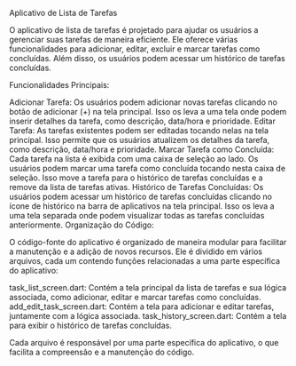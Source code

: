 Aplicativo de Lista de Tarefas

O aplicativo de lista de tarefas é projetado para ajudar os usuários a gerenciar suas tarefas de maneira eficiente. Ele oferece várias funcionalidades para adicionar, editar, excluir e marcar tarefas como concluídas. Além disso, os usuários podem acessar um histórico de tarefas concluídas.

Funcionalidades Principais:

Adicionar Tarefa:
Os usuários podem adicionar novas tarefas clicando no botão de adicionar (+) na tela principal. Isso os leva a uma tela onde podem inserir detalhes da tarefa, como descrição, data/hora e prioridade.
Editar Tarefa:
As tarefas existentes podem ser editadas tocando nelas na tela principal. Isso permite que os usuários atualizem os detalhes da tarefa, como descrição, data/hora e prioridade.
Marcar Tarefa como Concluída:
Cada tarefa na lista é exibida com uma caixa de seleção ao lado. Os usuários podem marcar uma tarefa como concluída tocando nesta caixa de seleção. Isso move a tarefa para o histórico de tarefas concluídas e a remove da lista de tarefas ativas.
Histórico de Tarefas Concluídas:
Os usuários podem acessar um histórico de tarefas concluídas clicando no ícone de histórico na barra de aplicativos na tela principal. Isso os leva a uma tela separada onde podem visualizar todas as tarefas concluídas anteriormente.
Organização do Código:

O código-fonte do aplicativo é organizado de maneira modular para facilitar a manutenção e a adição de novos recursos. Ele é dividido em vários arquivos, cada um contendo funções relacionadas a uma parte específica do aplicativo:

task_list_screen.dart: Contém a tela principal da lista de tarefas e sua lógica associada, como adicionar, editar e marcar tarefas como concluídas.
add_edit_task_screen.dart: Contém a tela para adicionar e editar tarefas, juntamente com a lógica associada.
task_history_screen.dart: Contém a tela para exibir o histórico de tarefas concluídas.

Cada arquivo é responsável por uma parte específica do aplicativo, o que facilita a compreensão e a manutenção do código.
